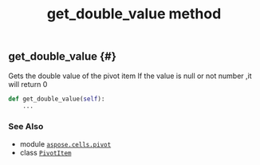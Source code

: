 ﻿---
title: get_double_value method
second_title: Aspose.Cells for Python via .NET API References
description: 
type: docs
weight: 30
url: /aspose.cells.pivot/pivotitem/get_double_value/
is_root: false
---

## get_double_value {#}

Gets the double value of the pivot item
If the value is null or not number ,it will return 0



```python
def get_double_value(self):
    ...
```





### See Also
* module [`aspose.cells.pivot`](../../)
* class [`PivotItem`](/cells/python-net/aspose.cells.pivot/pivotitem)
